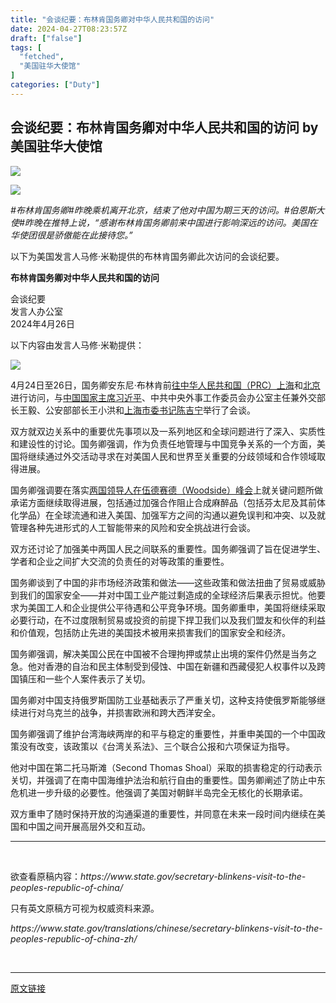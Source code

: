 ```yaml
---
title: "会谈纪要：布林肯国务卿对中华人民共和国的访问"
date: 2024-04-27T08:23:57Z
draft: ["false"]
tags: [
  "fetched",
  "美国驻华大使馆"
]
categories: ["Duty"]
---
```

会谈纪要：布林肯国务卿对中华人民共和国的访问 by 美国驻华大使馆
------
<div><p><img data-galleryid="" data-imgfileid="503795400" data-ratio="0.2222222222222222" data-s="300,640" data-src="https://mmbiz.qpic.cn/mmbiz_png/4JKpiaFS9mQtyQP3swxH31iayCp1VN10xiakN3DBLUHczgygnaZvC8WicKv87m6JzGicvh3frTibAWaoNdkCPjRMR6ag/640?wx_fmt=png" data-type="png" data-w="900" src="https://mmbiz.qpic.cn/mmbiz_png/4JKpiaFS9mQtyQP3swxH31iayCp1VN10xiakN3DBLUHczgygnaZvC8WicKv87m6JzGicvh3frTibAWaoNdkCPjRMR6ag/640?wx_fmt=png"></p><p><img data-imgfileid="503839573" data-ratio="1.3324074074074075" data-s="300,640" data-src="https://mmbiz.qpic.cn/sz_mmbiz_jpg/4JKpiaFS9mQsGOFibrSJyHCl1ESRdfic78CyXl7QuoxfclM61I2iaicFy1yNLa5LmzyGQ2sOwYib7UIeTlED6HlaSicng/640?wx_fmt=jpeg&amp;from=appmsg" data-type="jpeg" data-w="1080" src="https://mmbiz.qpic.cn/sz_mmbiz_jpg/4JKpiaFS9mQsGOFibrSJyHCl1ESRdfic78CyXl7QuoxfclM61I2iaicFy1yNLa5LmzyGQ2sOwYib7UIeTlED6HlaSicng/640?wx_fmt=jpeg&amp;from=appmsg"></p><p dir="ltr"><em>#布林肯国务卿#昨晚乘机离开北京，结束了他对中国为期三天的访问。#伯恩斯大使#昨晚在推特上说，“感谢布林肯国务卿前来中国进行影响深远的访问。美国在华使团很是骄傲能在此接待您。” </em></p><p dir="ltr"><span>以下为美国发言人马修·米勒提供的布林肯国务卿此次访问的会谈纪要。</span></p><p dir="ltr"><strong><span>布林肯国务卿对中华人民共和国的访问</span></strong></p><p dir="ltr">会谈纪要<br><span>发言人办公室<br></span><span>2024年4月26日</span></p><p dir="ltr">以下内容由发言人马修·米勒提供：</p><p><img data-galleryid="" data-imgfileid="503839574" data-ratio="0.6666666666666666" data-s="300,640" data-src="https://mmbiz.qpic.cn/sz_mmbiz_jpg/4JKpiaFS9mQsGOFibrSJyHCl1ESRdfic78CicrUHyic2gwGglOZFQfibsAHqOJJQkyvUYHXZtA5Yyd6kmha3ibuic8oKRw/640?wx_fmt=jpeg&amp;from=appmsg" data-type="jpeg" data-w="1080" src="https://mmbiz.qpic.cn/sz_mmbiz_jpg/4JKpiaFS9mQsGOFibrSJyHCl1ESRdfic78CicrUHyic2gwGglOZFQfibsAHqOJJQkyvUYHXZtA5Yyd6kmha3ibuic8oKRw/640?wx_fmt=jpeg&amp;from=appmsg"></p><p dir="ltr"><span>4月24日至26日</span><span>，国务卿安东尼·布林肯前<a target="_blank" href="http://mp.weixin.qq.com/s?__biz=MjM5MDA2NDk0MA==&amp;mid=2651323172&amp;idx=1&amp;sn=86217a03f3c3424a3ea8adc8a74969a8&amp;chksm=bdb9d3678ace5a71df6f5e54757ef56ed59c7230edae4bd6c81b77db81087d0322d0e014787b&amp;scene=21#wechat_redirect" textvalue="往中华人民共和国（PRC）上海" linktype="text" imgurl="" imgdata="null" data-itemshowtype="0" tab="innerlink" data-linktype="2">往中华人民共和国（PRC）上海</a>和<a target="_blank" href="http://mp.weixin.qq.com/s?__biz=MjM5MDA2NDk0MA==&amp;mid=2651323219&amp;idx=2&amp;sn=18b7ddac5e604a852e6d71b33abf6b05&amp;chksm=bdb9d3108ace5a06874da75b0a0d38fe5342734a406b4d35b8c45ef1cc880e703177fb3753f2&amp;scene=21#wechat_redirect" textvalue="北京" linktype="text" imgurl="" imgdata="null" data-itemshowtype="0" tab="innerlink" data-linktype="2">北京</a>进行访问，与<a target="_blank" href="http://mp.weixin.qq.com/s?__biz=MjM5MDA2NDk0MA==&amp;mid=2651323219&amp;idx=1&amp;sn=1c2f94a63875a799e83c991f3219c8c5&amp;chksm=bdb9d3108ace5a06b49a3eb1ff31a5778c145ebf000c8d3f5181a6a6a8fd5becd38882b28f90&amp;scene=21#wechat_redirect" textvalue="中国国家主席习近平" linktype="text" imgurl="" imgdata="null" data-itemshowtype="0" tab="innerlink" data-linktype="2">中国国家主席习近平</a>、中共中央外事工作委员会办公室主任兼外交部长王毅、公安部部长王小洪和<a target="_blank" href="http://mp.weixin.qq.com/s?__biz=MjM5MDA2NDk0MA==&amp;mid=2651323172&amp;idx=2&amp;sn=6d44d7025f1ac7d7bd50feb15ea99997&amp;chksm=bdb9d3678ace5a71ec89e6f6f7bba9a3f64ef562d7213b5e848a8e8649b03da67460be16168b&amp;scene=21#wechat_redirect" textvalue="上海市委书记陈吉宁" linktype="text" imgurl="" imgdata="null" data-itemshowtype="0" tab="innerlink" data-linktype="2">上海市委书记陈吉宁</a>举行了会谈。</span></p><p dir="ltr">双方就双边关系中的重要优先事项以及一系列地区和全球问题进行了深入、实质性和建设性的讨论。国务卿强调，作为负责任地管理与中国竞争关系的一个方面，美国将继续通过外交活动寻求在对美国人民和世界至关重要的分歧领域和合作领域取得进展。</p><p dir="ltr">国务卿强调要在落实<a target="_blank" href="http://mp.weixin.qq.com/s?__biz=MjM5MDA2NDk0MA==&amp;mid=2651316229&amp;idx=1&amp;sn=39898976e8a952fe7c9a2befb48d8039&amp;chksm=bdb9c8468ace41507df59b46a97ee1fa5f656f0a65125adf03c175db0234d9ed01e42917ae99&amp;scene=21#wechat_redirect" textvalue="两国领导人在伍德赛德（Woodside）峰会" linktype="text" imgurl="" imgdata="null" data-itemshowtype="0" tab="innerlink" data-linktype="2">两国领导人在伍德赛德（Woodside）峰会</a>上就关键问题所做承诺方面继续取得进展，包括通过加强合作阻止合成麻醉品（包括芬太尼及其前体化学品）在全球流通和进入美国、加强军方之间的沟通以避免误判和冲突、以及就管理各种先进形式的人工智能带来的风险和安全挑战进行会谈。</p><p dir="ltr">双方还讨论了加强美中两国人民之间联系的重要性。国务卿强调了旨在促进学生、学者和企业之间扩大交流的负责任的对等政策的重要性。</p><p dir="ltr">国务卿谈到了中国的非市场经济政策和做法——这些政策和做法扭曲了贸易或威胁到我们的国家安全——并对中国工业产能过剩造成的全球经济后果表示担忧。他要求为美国工人和企业提供公平待遇和公平竞争环境。国务卿重申，美国将继续采取必要行动，在不过度限制贸易或投资的前提下捍卫我们以及我们盟友和伙伴的利益和价值观，包括防止先进的美国技术被用来损害我们的国家安全和经济。<span></span></p><p dir="ltr">国务卿强调，解决美国公民在中国被不合理拘押或禁止出境的案件仍然是当务之急。他对香港的自治和民主体制受到侵蚀、中国在新疆和西藏侵犯人权事件以及跨国镇压和一些个人案件表示了关切。</p><p dir="ltr">国务卿对中国支持俄罗斯国防工业基础表示了严重关切，这种支持使俄罗斯能够继续进行对乌克兰的战争，并损害欧洲和跨大西洋安全。</p><p dir="ltr">国务卿强调了维护台湾海峡两岸的和平与稳定的重要性，并重申美国的一个中国政策没有改变，该政策以《台湾关系法》、三个联合公报和六项保证为指导。</p><p dir="ltr">他对中国在第二托马斯滩（Second Thomas Shoal）采取的损害稳定的行动表示关切，并强调了在南中国海维护法治和航行自由的重要性。国务卿阐述了防止中东危机进一步升级的必要性。他强调了美国对朝鲜半岛完全无核化的长期承诺。</p><p dir="ltr">双方重申了随时保持开放的沟通渠道的重要性，并同意在未来一段时间内继续在美国和中国之间开展高层外交和互动。</p><hr><p><br></p><p dir="ltr">欲查看原稿内容：<span><em><span>https://www.state.gov/secretary-blinkens-visit-to-the-peoples-republic-of-china/ </span></em></span></p><p dir="ltr">只有英文原稿方可视为权威资料来源。</p><p dir="ltr"><span><em><span>https://www.state.gov/translations/chinese/secretary-blinkens-visit-to-the-peoples-republic-of-china-zh/</span></em></span></p><section><mp-common-profile data-pluginname="mpprofile" data-id="MjM5MDA2NDk0MA==" data-headimg="http://mmbiz.qpic.cn/mmbiz_png/4JKpiaFS9mQtI2XTBs9BynPicKwLwlEM98ZuXEIxegMdib6sibdsyEq7HT2xaicibWXvcGvMJeOJByric2WZaQCU5FPxw/0?wx_fmt=png" data-nickname="美国驻华大使馆" data-alias="USEmbassyChina" data-signature="美国驻华大使馆官方账号，发布关于北京美国中心文化活动、美国签证、赴美留学、美国驻华使团工作机会等方面的信息。" data-from="0" data-is_biz_ban="0"></mp-common-profile></section><p><br></p><p><mp-style-type data-value="3"></mp-style-type></p></div>  
<hr>
<a href="https://mp.weixin.qq.com/s/bDQ4yUSTjOEAgOaWpezwXQ",target="_blank" rel="noopener noreferrer">原文链接</a>
